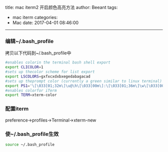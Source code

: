 title: mac iterm2 开启颜色高亮方法
author: Beeant
tags:
  - mac iterm
categories:
  - Mac
date: 2017-04-01 08:46:00
---
### 编辑~/.bash_profile  
拷贝以下代码到~/.bash_profile中  
``` bash
#enables colorin the terminal bash shell export
export CLICOLOR=1
#sets up thecolor scheme for list export
export LSCOLORS=gxfxcxdxbxegedabagacad
#sets up theprompt color (currently a green similar to linux terminal)
export PS1='\[\033[01;32m\]\u@\h\[\033[00m\]:\[\033[01;36m\]\w\[\033[00m\]\$ '
#enables colorfor iTerm
export TERM=xterm-color
```

### 配置iterm
preference->profiles->Terminal->xterm-new  

### 使~/.bash_profile生效
```bash
source ~/.bash_profile
```